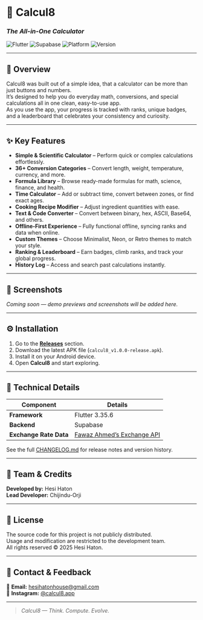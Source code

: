 # 🧮 Calcul8  
### *The All-in-One Calculator*  

![Flutter](https://img.shields.io/badge/Flutter-3.35.6-blue?logo=flutter)
![Supabase](https://img.shields.io/badge/Backend-Supabase-green?logo=supabase)
![Platform](https://img.shields.io/badge/Platform-Android-lightgrey?logo=android)
![Version](https://img.shields.io/badge/Version-1.0.0-blueviolet)

---

## 🧩 Overview  
Calcul8 was built out of a simple idea, that a calculator can be more than just buttons and numbers.  
It’s designed to help you do everyday math, conversions, and special calculations all in one clean, easy-to-use app.  
As you use the app, your progress is tracked with ranks, unique badges, and a leaderboard that celebrates your consistency and curiosity.  

---

## ✨ Key Features  
- **Simple & Scientific Calculator** – Perform quick or complex calculations effortlessly.  
- **36+ Conversion Categories** – Convert length, weight, temperature, currency, and more.  
- **Formula Library** – Browse ready-made formulas for math, science, finance, and health.  
- **Time Calculator** – Add or subtract time, convert between zones, or find exact ages.  
- **Cooking Recipe Modifier** – Adjust ingredient quantities with ease.  
- **Text & Code Converter** – Convert between binary, hex, ASCII, Base64, and others.  
- **Offline-First Experience** – Fully functional offline, syncing ranks and data when online.  
- **Custom Themes** – Choose Minimalist, Neon, or Retro themes to match your style.  
- **Ranking & Leaderboard** – Earn badges, climb ranks, and track your global progress.  
- **History Log** – Access and search past calculations instantly.  

---

## 📸 Screenshots  
*Coming soon — demo previews and screenshots will be added here.*  

---

## ⚙️ Installation  
1. Go to the [**Releases**](../../releases) section.  
2. Download the latest APK file (`calcul8_v1.0.0-release.apk`).  
3. Install it on your Android device.  
4. Open **Calcul8** and start exploring.  

---

## 🧾 Technical Details  
| Component | Details |
|------------|----------|
| **Framework** | Flutter 3.35.6 |
| **Backend** | Supabase |
| **Exchange Rate Data** | [Fawaz Ahmed’s Exchange API](https://github.com/fawazahmed0/exchange-api) |

See the full [CHANGELOG.md](./CHANGELOG.md) for release notes and version history.

---

## 👥 Team & Credits  
**Developed by:** Hesi Haton  
**Lead Developer:** Chijindu-Orji  

---

## 🔐 License  
The source code for this project is not publicly distributed.  
Usage and modification are restricted to the development team.  
All rights reserved © 2025 Hesi Haton. 

---

## 💬 Contact & Feedback  
📧 **Email:** [hesihatonhouse@gmail.com](mailto:hesihatonhouse@gmail.com)  
📸 **Instagram:** [@calcul8.app](https://instagram.com/calcul8.app)  

---

> *Calcul8 — Think. Compute. Evolve.*
